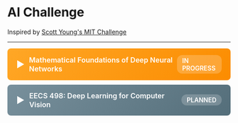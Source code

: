 # AI Challenge

Inspired by [Scott Young's MIT Challenge](https://www.scotthyoung.com/blog/myprojects/mit-challenge-2/)

---

<style>
details.course-item {
  margin-bottom: 10px;
  border-radius: 8px;
  overflow: hidden;
}

details.course-item summary {
  background: linear-gradient(135deg, #2d9da8 0%, #2d8a9a 100%);
  color: white;
  padding: 15px 20px;
  cursor: pointer;
  font-weight: 600;
  font-size: 16px;
  list-style: none;
  display: flex;
  align-items: center;
  transition: all 0.3s ease;
  user-select: none;
}

details.course-item summary:hover {
  background: linear-gradient(135deg, #3ab0bd 0%, #359faf 100%);
  transform: translateX(5px);
}

details.course-item.completed summary {
  background: linear-gradient(135deg, #2d9da8 0%, #2d8a9a 100%);
}

details.course-item.in-progress summary {
  background: linear-gradient(135deg, #ffa726 0%, #fb8c00 100%);
}

details.course-item.not-started summary {
  background: linear-gradient(135deg, #78909c 0%, #546e7a 100%);
}

details.course-item summary::-webkit-details-marker {
  display: none;
}

.course-toggle {
  margin-right: 10px;
  font-size: 20px;
  transition: transform 0.3s ease;
  display: inline-block;
  width: 20px;
}

details[open] .course-toggle {
  transform: rotate(90deg);
}

.course-status {
  margin-left: auto;
  font-size: 14px;
  background: rgba(255,255,255,0.2);
  padding: 4px 12px;
  border-radius: 12px;
}

.course-content {
  background: #f8f9fa;
  border: 1px solid #e0e0e0;
  border-top: none;
  padding: 20px;
}

.course-content ul {
  list-style: none;
  padding-left: 0;
  margin: 0;
}

.course-content li {
  padding: 8px 0;
  border-bottom: 1px solid #e0e0e0;
}

.course-content li:last-child {
  border-bottom: none;
}

.course-content strong {
  color: #2d9da8;
  display: inline-block;
  min-width: 120px;
}

.rating-badge {
  background: #2d9da8;
  color: white;
  padding: 2px 8px;
  border-radius: 4px;
  font-size: 12px;
  margin-left: 10px;
}
</style>

<details class="course-item in-progress">
  <summary>
    <span class="course-toggle">▶</span>
    <span>Mathematical Foundations of Deep Neural Networks</span>
    <span class="course-status">IN PROGRESS</span>
  </summary>
  <div class="course-content">
    <ul>
      <li><strong>University:</strong> Seoul National University (서울대학교)</li>
      <li><strong>Semester:</strong> Spring 2024</li>
      <li><strong>Instructor:</strong> Ernest Ryu</li>
      <li><strong>Course Page:</strong> <a href="https://ernestryu.com/courses/deep_learning.html" target="_blank">Course Website</a></li>
      <li><strong>Assignments:</strong> <a href="#" target="_blank">Google Drive Folder</a> <em>(Coming soon)</em></li>
      <li><strong>Topics:</strong> Neural Networks, Backpropagation, CNNs, RNNs, Transformers</li>
    </ul>
  </div>
</details>

<details class="course-item not-started">
  <summary>
    <span class="course-toggle">▶</span>
    <span>EECS 498: Deep Learning for Computer Vision</span>
    <span class="course-status">PLANNED</span>
  </summary>
  <div class="course-content">
    <ul>
      <li><strong>University:</strong> University of Michigan (미시간 대학교)</li>
      <li><strong>Semester:</strong> Fall 2020</li>
      <li><strong>Instructor:</strong> Justin Johnson</li>
      <li><strong>Course Page:</strong> <a href="https://web.eecs.umich.edu/~justincj/teaching/eecs498/FA2020/" target="_blank">EECS 498-007 / 598-005</a></li>
      <li><strong>Video Lectures:</strong> <a href="https://www.youtube.com/playlist?list=PL5-TkQAfAZFbzxjBHtzdVCWE0Zbhomg7r" target="_blank">YouTube Playlist</a></li>
      <li><strong>Assignments:</strong> <a href="#" target="_blank">Google Drive Folder</a> <em>(Coming soon)</em></li>
      <li><strong>Topics:</strong> Image Classification, Object Detection, Segmentation, GANs, 3D Vision</li>
    </ul>
  </div>
</details>
